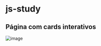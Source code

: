 # js-study
## Página com cards interativos

![image](https://user-images.githubusercontent.com/68503415/222952756-b6c48df1-d03b-459f-99fa-e2ab6ddf007f.png)

